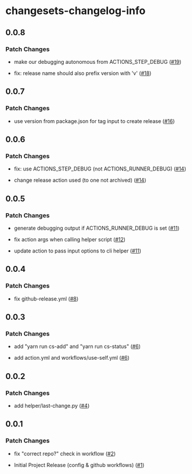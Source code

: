 # changesets-changelog-info

## 0.0.8

### Patch Changes

- make our debugging autonomous from ACTIONS_STEP_DEBUG ([#19](https://github.com/chizmw/changesets-changelog-info/pull/19))

- fix: release name should also prefix version with 'v' ([#18](https://github.com/chizmw/changesets-changelog-info/pull/18))

## 0.0.7

### Patch Changes

- use version from package.json for tag input to create release ([#16](https://github.com/chizmw/changesets-changelog-info/pull/16))

## 0.0.6

### Patch Changes

- fix: use ACTIONS_STEP_DEBUG (not ACTIONS_RUNNER_DEBUG) ([#14](https://github.com/chizmw/changesets-changelog-info/pull/14))

- change release action used (to one not archived) ([#14](https://github.com/chizmw/changesets-changelog-info/pull/14))

## 0.0.5

### Patch Changes

- generate debugging output if ACTIONS_RUNNER_DEBUG is set ([#11](https://github.com/chizmw/changesets-changelog-info/pull/11))

- fix action args when calling helper script ([#12](https://github.com/chizmw/changesets-changelog-info/pull/12))

- update action to pass input options to cli helper ([#11](https://github.com/chizmw/changesets-changelog-info/pull/11))

## 0.0.4

### Patch Changes

- fix github-release.yml ([#8](https://github.com/chizmw/changesets-changelog-info/pull/8))

## 0.0.3

### Patch Changes

- add "yarn run cs-add" and "yarn run cs-status" ([#6](https://github.com/chizmw/changesets-changelog-info/pull/6))

- add action.yml and workflows/use-self.yml ([#6](https://github.com/chizmw/changesets-changelog-info/pull/6))

## 0.0.2

### Patch Changes

- add helper/last-change.py ([#4](https://github.com/chizmw/changesets-changelog-info/pull/4))

## 0.0.1

### Patch Changes

- fix "correct repo?" check in workflow ([#2](https://github.com/chizmw/changesets-changelog-info/pull/2))

- Initial Project Release (config & github workflows) ([#1](https://github.com/chizmw/changesets-changelog-info/pull/1))
